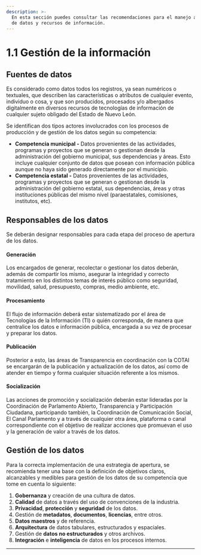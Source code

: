 ```yaml
---
description: >-
  En esta sección puedes consultar las recomendaciones para el manejo adecuado
  de datos y recursos de información.
---
```


# 1.1 Gestión de la información

## Fuentes de datos

Es considerado como datos todos los registros, ya sean numéricos o textuales, que describen las características o atributos de cualquier evento, individuo o cosa, y que son producidos, procesados y/o albergados digitalmente en diversos recursos de tecnologías de información de cualquier sujeto obligado del Estado de Nuevo León.

Se identifican dos tipos actores involucrados con los procesos de producción y de gestión de los datos según su competencia:

* **Competencia municipal -** Datos provenientes de las actividades, programas y proyectos que se generan o gestionan desde la administración del gobierno municipal, sus dependencias y áreas. Esto incluye cualquier conjunto de datos que posean con información pública aunque no haya sido generado directamente por el municipio.
* **Competencia estatal -** Datos provenientes de las actividades, programas y proyectos que se generan o gestionan desde la administración del gobierno estatal, sus dependencias, áreas y otras instituciones públicas del mismo nivel (paraestatales, comisiones, institutos, etc).

## **Responsables de los datos**

Se deberán designar responsables para cada etapa del proceso de apertura de los datos.

#### Generación

Los encargados de generar, recolectar o gestionar los datos deberán, además de compartir los mismo, asegurar la integridad y correcto tratamiento en los distintos temas de interés público como seguridad, movilidad, salud, presupuesto, compras, medio ambiente, etc.

#### Procesamiento

El flujo de información deberá estar sistematizado por el área de Tecnologías de la Información (TI) o quién corresponda, de manera que centralice los datos e información pública, encargada a su vez de procesar y preparar los datos.

#### Publicación

Posterior a esto, las áreas de Transparencia en coordinación con la COTAI se encargarán de la publicación y actualización de los datos, así como de atender en tiempo y forma cualquier situación referente a los mismos.

#### Socialización

Las acciones de promoción y socialización deberán estar lideradas por la Coordinación de Parlamento Abierto, Transparencia y Participación Ciudadana, participando también, la  Coordinación de Comunicación Social, El Canal Parlamento y a través de cualquier otra área, plataforma o canal correspondiente con el objetivo de realizar acciones que promuevan el uso y la generación de valor a través de los datos.

## **Gestión de los datos**

Para la correcta implementación de una estrategia de apertura, se recomienda tener una base con la definición de objetivos claros, alcanzables y medibles para gestión de los datos de su competencia que tome en cuenta lo siguiente:

1. **Gobernanza** y creación de una cultura de datos.
2. **Calidad** de datos a través del uso de convenciones de la industria.
3. **Privacidad**, **protección** y **seguridad** de los datos.
4. Gestión de **metadatos**, **documentos**, **licencias**, entre otros.
5. **Datos maestros** y de referencia.
6. **Arquitectura** de datos tabulares, estructurados y espaciales.
7. Gestión de **datos no estructurados** y otros archivos.
8. **Integración** e **inteligencia** de datos en los procesos internos.

****





